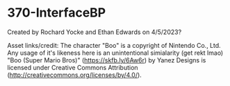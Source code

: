 # 370-InterfaceBP
Created by Rochard Yocke and Ethan Edwards on 4/5/2023?

Asset links/credit:
The character "Boo" is a copyright of Nintendo Co., Ltd. Any usage of it's likeness here is an unintentional simialarity (get rekt lmao)
"Boo (Super Mario Bros)" (https://skfb.ly/6Aw6r) by Yanez Designs is licensed under Creative Commons Attribution (http://creativecommons.org/licenses/by/4.0/).
